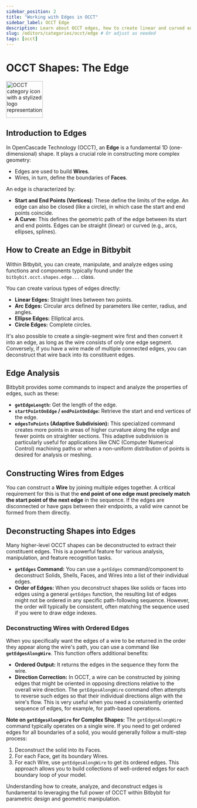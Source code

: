```yaml
---
sidebar_position: 2
title: "Working with Edges in OCCT"
sidebar_label: OCCT Edge
description: Learn about OCCT edges, how to create linear and curved edges, analyze their properties, use them to construct wires, and deconstruct other shapes into edges in Bitbybit.
slug: /editors/categories/occt/edge # Or adjust as needed
tags: [occt]
---
```


# OCCT Shapes: The Edge

<img 
  src="https://s.bitbybit.dev/assets/icons/white/occt-icon.svg" 
  alt="OCCT category icon with a stylized logo representation"
  width="100"
  title="OCCT category icon" />

## Introduction to Edges

In OpenCascade Technology (OCCT), an **Edge** is a fundamental 1D (one-dimensional) shape. It plays a crucial role in constructing more complex geometry:
*   Edges are used to build **Wires**.
*   Wires, in turn, define the boundaries of **Faces**.

An edge is characterized by:
*   **Start and End Points (Vertices):** These define the limits of the edge. An edge can also be closed (like a circle), in which case the start and end points coincide.
*   **A Curve:** This defines the geometric path of the edge between its start and end points. Edges can be straight (linear) or curved (e.g., arcs, ellipses, splines).

## How to Create an Edge in Bitbybit

Within Bitbybit, you can create, manipulate, and analyze edges using functions and components typically found under the `bitbybit.occt.shapes.edge...` class.

You can create various types of edges directly:
*   **Linear Edges:** Straight lines between two points.
*   **Arc Edges:** Circular arcs defined by parameters like center, radius, and angles.
*   **Ellipse Edges:** Elliptical arcs.
*   **Circle Edges:** Complete circles.

It's also possible to create a single-segment wire first and then convert it into an edge, as long as the wire consists of only one edge segment. Conversely, if you have a wire made of multiple connected edges, you can deconstruct that wire back into its constituent edges.

## Edge Analysis

Bitbybit provides some commands to inspect and analyze the properties of edges, such as these:

*   **`getEdgeLength`:** Get the length of the edge.
*   **`startPointOnEdge` / `endPointOnEdge`:** Retrieve the start and end vertices of the edge.
*   **`edgesToPoints` (Adaptive Subdivision):** This specialized command creates more points in areas of higher curvature along the edge and fewer points on straighter sections. This adaptive subdivision is particularly useful for applications like CNC (Computer Numerical Control) machining paths or when a non-uniform distribution of points is desired for analysis or meshing.

## Constructing Wires from Edges

You can construct a **Wire** by joining multiple edges together. A critical requirement for this is that the **end point of one edge must precisely match the start point of the next edge** in the sequence. If the edges are disconnected or have gaps between their endpoints, a valid wire cannot be formed from them directly.

## Deconstructing Shapes into Edges

Many higher-level OCCT shapes can be deconstructed to extract their constituent edges. This is a powerful feature for various analysis, manipulation, and feature recognition tasks.

*   **`getEdges` Command:** You can use a `getEdges` command/component to deconstruct Solids, Shells, Faces, and Wires into a list of their individual edges.
*   **Order of Edges:** When you deconstruct shapes like solids or faces into edges using a general `getEdges` function, the resulting list of edges might not be ordered in any specific path-following sequence. However, the order will typically be consistent, often matching the sequence used if you were to draw edge indexes.

### Deconstructing Wires with Ordered Edges

When you specifically want the edges of a wire to be returned in the order they appear along the wire's path, you can use a command like **`getEdgesAlongWire`**. This function offers additional benefits:
*   **Ordered Output:** It returns the edges in the sequence they form the wire.
*   **Direction Correction:** In OCCT, a wire can be constructed by joining edges that might be oriented in opposing directions relative to the overall wire direction. The `getEdgesAlongWire` command often attempts to reverse such edges so that their individual directions align with the wire's flow. This is very useful when you need a consistently oriented sequence of edges, for example, for path-based operations.

**Note on `getEdgesAlongWire` for Complex Shapes:**
The `getEdgesAlongWire` command typically operates on a single wire. If you need to get ordered edges for all boundaries of a solid, you would generally follow a multi-step process:
1.  Deconstruct the solid into its Faces.
2.  For each Face, get its boundary Wires.
3.  For each Wire, use `getEdgesAlongWire` to get its ordered edges.
This approach allows you to build collections of well-ordered edges for each boundary loop of your model.

Understanding how to create, analyze, and deconstruct edges is fundamental to leveraging the full power of OCCT within Bitbybit for parametric design and geometric manipulation.